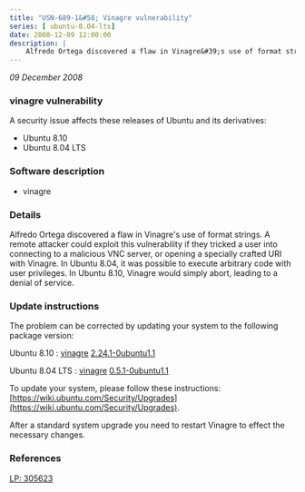 ```yaml
---
title: "USN-689-1&#58; Vinagre vulnerability"
series: [ ubuntu-8.04-lts]
date: 2008-12-09 12:00:00
description: |
    Alfredo Ortega discovered a flaw in Vinagre&#39;s use of format strings. A remote attacker could exploit this vulnerability if they tricked a user into connecting to a malicious VNC server, or opening a specially crafted URI with Vinagre. In Ubuntu 8.04, it was possible to execute arbitrary code with user privileges. In Ubuntu 8.10, Vinagre would simply abort, leading to a denial of service. 
--- 
```

 
 

*09 December 2008*

### vinagre vulnerability

A security issue affects these releases of Ubuntu and its derivatives:

* Ubuntu 8.10
* Ubuntu 8.04 LTS

### Software description

* vinagre 

### Details

Alfredo Ortega discovered a flaw in Vinagre&#39;s use of format strings. A remote attacker could exploit this vulnerability if they tricked a user into connecting to a malicious VNC server, or opening a specially crafted URI with Vinagre. In Ubuntu 8.04, it was possible to execute arbitrary code with user privileges. In Ubuntu 8.10, Vinagre would simply abort, leading to a denial of service. 

### Update instructions

The problem can be corrected by updating your system to the following package version:

Ubuntu 8.10
 : [vinagre](https://launchpad.net/ubuntu/+source/vinagre) <span> [2.24.1-0ubuntu1.1](https://launchpad.net/ubuntu/+source/vinagre/2.24.1-0ubuntu1.1) </span> 

Ubuntu 8.04 LTS
 : [vinagre](https://launchpad.net/ubuntu/+source/vinagre) <span> [0.5.1-0ubuntu1.1](https://launchpad.net/ubuntu/+source/vinagre/0.5.1-0ubuntu1.1) </span> 

To update your system, please follow these instructions: [https://wiki.ubuntu.com/Security/Upgrades](https://wiki.ubuntu.com/Security/Upgrades).

After a standard system upgrade you need to restart Vinagre to effect the necessary changes. 

### References

 
 [LP: 305623](https://launchpad.net/bugs/305623)
 

